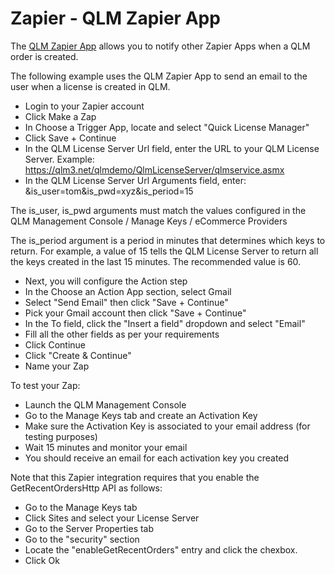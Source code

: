 # Zapier - QLM Zapier App

The [QLM Zapier App](https://zapier.com/developer/invite/54262/598e90faca24fb4e73ed502ec2134e8d/) allows you to notify other Zapier Apps when a QLM order is created.

The following example uses the QLM Zapier App to send an email to the user when a license is created in QLM.

* Login to your Zapier account
* Click Make a Zap
* In Choose a Trigger App, locate and select "Quick License Manager"
* Click Save + Continue
* In the QLM License Server Url field, enter the URL to your QLM License Server. Example: https://qlm3.net/qlmdemo/QlmLicenseServer/qlmservice.asmx
* In the QLM License Server Url Arguments field, enter: \&is\_user=tom\&is\_pwd=xyz\&is\_period=15

&#x20;        The is\_user, is\_pwd arguments must match the values configured in the QLM Management Console / Manage Keys / eCommerce Providers

&#x20;         The is\_period argument is a period in minutes that determines which keys to return. For example, a value of 15 tells the QLM License Server to return all the keys created in the last 15 minutes. The recommended value is 60.

* Next, you will configure the Action step
* In the Choose an Action App section, select Gmail
* Select "Send Email" then click "Save + Continue"
* Pick your Gmail account then click "Save + Continue"
* In the To field, click the "Insert a field" dropdown and select "Email"
* Fill all the other fields as per your requirements
* Click Continue
* Click "Create & Continue"
* Name your Zap

To test your Zap:

* Launch the QLM Management Console
* Go to the Manage Keys tab and create an Activation Key
* Make sure the Activation Key is associated to your email address (for testing purposes)
* Wait 15 minutes and monitor your email
* You should receive an email for each activation key you created

&#x20;

Note that this Zapier integration requires that you enable the GetRecentOrdersHttp API as follows:

* Go to the Manage Keys tab
* Click Sites and select your License Server
* Go to the Server Properties tab
* Go to the "security" section
* Locate the "enableGetRecentOrders" entry and click the chexbox.
* Click Ok
